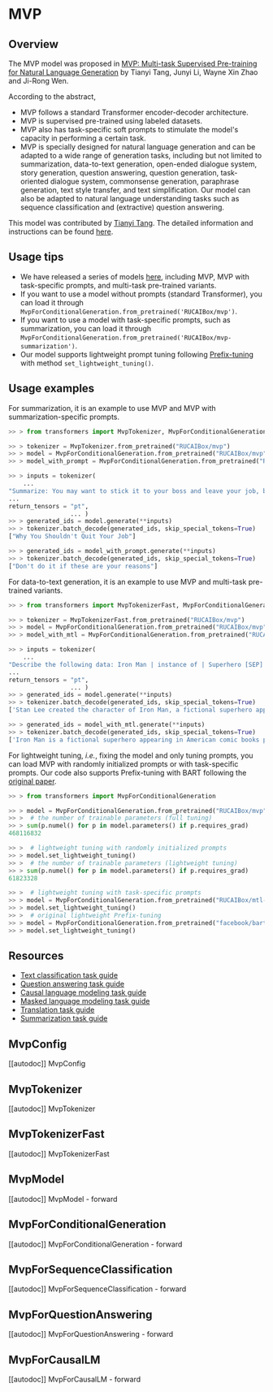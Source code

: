<!--Copyright 2022 The HuggingFace Team. All rights reserved.

Licensed under the Apache License, Version 2.0 (the "License"); you may not use this file except in compliance with
the License. You may obtain a copy of the License at

http://www.apache.org/licenses/LICENSE-2.0

Unless required by applicable law or agreed to in writing, software distributed under the License is distributed on
an "AS IS" BASIS, WITHOUT WARRANTIES OR CONDITIONS OF ANY KIND, either express or implied. See the License for the
specific language governing permissions and limitations under the License.

⚠️ Note that this file is in Markdown but contain specific syntax for our doc-builder (similar to MDX) that may not be
rendered properly in your Markdown viewer.

-->

# MVP

## Overview

The MVP model was proposed in [MVP: Multi-task Supervised Pre-training for Natural Language Generation](https://arxiv.org/abs/2206.12131) by Tianyi Tang, Junyi Li, Wayne Xin Zhao and Ji-Rong Wen.


According to the abstract,

- MVP follows a standard Transformer encoder-decoder architecture.
- MVP is supervised pre-trained using labeled datasets.
- MVP also has task-specific soft prompts to stimulate the model's capacity in performing a certain task.
- MVP is specially designed for natural language generation and can be adapted to a wide range of generation tasks, including but not limited to summarization, data-to-text generation, open-ended dialogue system, story generation, question answering, question generation, task-oriented dialogue system, commonsense generation, paraphrase generation, text style transfer, and text simplification. Our model can also be adapted to natural language understanding tasks such as sequence classification and (extractive) question answering.

This model was contributed by [Tianyi Tang](https://huggingface.co/StevenTang). The detailed information and instructions can be found [here](https://github.com/RUCAIBox/MVP).

## Usage tips

- We have released a series of models [here](https://huggingface.co/models?filter=mvp), including MVP, MVP with task-specific prompts, and multi-task pre-trained variants.
- If you want to use a model without prompts (standard Transformer), you can load it through `MvpForConditionalGeneration.from_pretrained('RUCAIBox/mvp')`.
- If you want to use a model with task-specific prompts, such as summarization, you can load it through `MvpForConditionalGeneration.from_pretrained('RUCAIBox/mvp-summarization')`.
- Our model supports lightweight prompt tuning following [Prefix-tuning](https://arxiv.org/abs/2101.00190) with method `set_lightweight_tuning()`.

## Usage examples

For summarization, it is an example to use MVP and MVP with summarization-specific prompts.

```python
>> > from transformers import MvpTokenizer, MvpForConditionalGeneration

>> > tokenizer = MvpTokenizer.from_pretrained("RUCAIBox/mvp")
>> > model = MvpForConditionalGeneration.from_pretrained("RUCAIBox/mvp")
>> > model_with_prompt = MvpForConditionalGeneration.from_pretrained("RUCAIBox/mvp-summarization")

>> > inputs = tokenizer(
    ...
"Summarize: You may want to stick it to your boss and leave your job, but don't do it if these are your reasons.",
...
return_tensors = "pt",
                 ... )
>> > generated_ids = model.generate(**inputs)
>> > tokenizer.batch_decode(generated_ids, skip_special_tokens=True)
["Why You Shouldn't Quit Your Job"]

>> > generated_ids = model_with_prompt.generate(**inputs)
>> > tokenizer.batch_decode(generated_ids, skip_special_tokens=True)
["Don't do it if these are your reasons"]
```

For data-to-text generation, it is an example to use MVP and multi-task pre-trained variants.

```python
>> > from transformers import MvpTokenizerFast, MvpForConditionalGeneration

>> > tokenizer = MvpTokenizerFast.from_pretrained("RUCAIBox/mvp")
>> > model = MvpForConditionalGeneration.from_pretrained("RUCAIBox/mvp")
>> > model_with_mtl = MvpForConditionalGeneration.from_pretrained("RUCAIBox/mtl-data-to-text")

>> > inputs = tokenizer(
    ...
"Describe the following data: Iron Man | instance of | Superhero [SEP] Stan Lee | creator | Iron Man",
...
return_tensors = "pt",
                 ... )
>> > generated_ids = model.generate(**inputs)
>> > tokenizer.batch_decode(generated_ids, skip_special_tokens=True)
['Stan Lee created the character of Iron Man, a fictional superhero appearing in American comic']

>> > generated_ids = model_with_mtl.generate(**inputs)
>> > tokenizer.batch_decode(generated_ids, skip_special_tokens=True)
['Iron Man is a fictional superhero appearing in American comic books published by Marvel Comics.']
```

For lightweight tuning, *i.e.*, fixing the model and only tuning prompts, you can load MVP with randomly initialized prompts or with task-specific prompts. Our code also supports Prefix-tuning with BART following the [original paper](https://arxiv.org/abs/2101.00190).

```python
>> > from transformers import MvpForConditionalGeneration

>> > model = MvpForConditionalGeneration.from_pretrained("RUCAIBox/mvp", use_prompt=True)
>> >  # the number of trainable parameters (full tuning)
>> > sum(p.numel() for p in model.parameters() if p.requires_grad)
468116832

>> >  # lightweight tuning with randomly initialized prompts
>> > model.set_lightweight_tuning()
>> >  # the number of trainable parameters (lightweight tuning)
>> > sum(p.numel() for p in model.parameters() if p.requires_grad)
61823328

>> >  # lightweight tuning with task-specific prompts
>> > model = MvpForConditionalGeneration.from_pretrained("RUCAIBox/mtl-data-to-text")
>> > model.set_lightweight_tuning()
>> >  # original lightweight Prefix-tuning
>> > model = MvpForConditionalGeneration.from_pretrained("facebook/bart-large", use_prompt=True)
>> > model.set_lightweight_tuning()
```

## Resources

- [Text classification task guide](../tasks/sequence_classification)
- [Question answering task guide](../tasks/question_answering)
- [Causal language modeling task guide](../tasks/language_modeling)
- [Masked language modeling task guide](../tasks/masked_language_modeling)
- [Translation task guide](../tasks/translation)
- [Summarization task guide](../tasks/summarization)

## MvpConfig

[[autodoc]] MvpConfig

## MvpTokenizer

[[autodoc]] MvpTokenizer

## MvpTokenizerFast

[[autodoc]] MvpTokenizerFast

## MvpModel

[[autodoc]] MvpModel
    - forward

## MvpForConditionalGeneration

[[autodoc]] MvpForConditionalGeneration
    - forward

## MvpForSequenceClassification

[[autodoc]] MvpForSequenceClassification
    - forward

## MvpForQuestionAnswering

[[autodoc]] MvpForQuestionAnswering
    - forward

## MvpForCausalLM

[[autodoc]] MvpForCausalLM
    - forward
